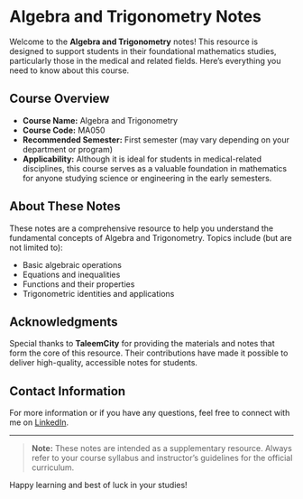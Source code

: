# Algebra and Trigonometry Notes

Welcome to the **Algebra and Trigonometry** notes! This resource is designed to support students in their foundational mathematics studies, particularly those in the medical and related fields. Here’s everything you need to know about this course.

## Course Overview
- **Course Name:** Algebra and Trigonometry
- **Course Code:** MA050
- **Recommended Semester:** First semester (may vary depending on your department or program)
- **Applicability:** Although it is ideal for students in medical-related disciplines, this course serves as a valuable foundation in mathematics for anyone studying science or engineering in the early semesters.

## About These Notes
These notes are a comprehensive resource to help you understand the fundamental concepts of Algebra and Trigonometry. Topics include (but are not limited to):
- Basic algebraic operations
- Equations and inequalities
- Functions and their properties
- Trigonometric identities and applications

## Acknowledgments
Special thanks to **TaleemCity** for providing the materials and notes that form the core of this resource. Their contributions have made it possible to deliver high-quality, accessible notes for students.

## Contact Information
For more information or if you have any questions, feel free to connect with me on [LinkedIn](https://www.linkedin.com/in/kaleemullah-y-404300261/).

---

> **Note:** These notes are intended as a supplementary resource. Always refer to your course syllabus and instructor’s guidelines for the official curriculum.

Happy learning and best of luck in your studies!

